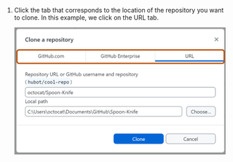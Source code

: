 1. Click the tab that corresponds to the location of the repository you want to clone. In this example, we click on the URL tab.

   ![Screenshot of the "URL" tab of the "Clone a repository" window. At the top of the window, "GitHub.com", "GitHub Enterprise" and "URL" tabs are outlined in orange.](/assets/images/help/desktop/choose-repository-location-url-tab-windows.png)
